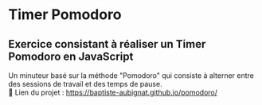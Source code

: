 # Timer Pomodoro
## Exercice consistant à réaliser un Timer Pomodoro en JavaScript
Un minuteur basé sur la méthode "Pomodoro" qui consiste à alterner entre des sessions de travail et des temps de pause.\
:memo: Lien du projet : https://baptiste-aubignat.github.io/pomodoro/